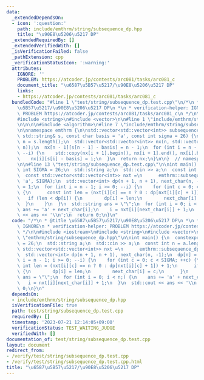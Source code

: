 ```yaml
---
data:
  _extendedDependsOn:
  - icon: ':question:'
    path: include/emthrm/string/subsequence_dp.hpp
    title: "\u90E8\u5206\u5217 DP"
  _extendedRequiredBy: []
  _extendedVerifiedWith: []
  _isVerificationFailed: false
  _pathExtension: cpp
  _verificationStatusIcon: ':warning:'
  attributes:
    IGNORE: ''
    PROBLEM: https://atcoder.jp/contests/arc081/tasks/arc081_c
    document_title: "\u6587\u5B57\u5217/\u90E8\u5206\u5217 DP"
    links:
    - https://atcoder.jp/contests/arc081/tasks/arc081_c
  bundledCode: "#line 1 \"test/string/subsequence_dp.test.cpp\"\n/*\n * @title \u6587\
    \u5B57\u5217/\u90E8\u5206\u5217 DP\n *\n * verification-helper: IGNORE\n * verification-helper:\
    \ PROBLEM https://atcoder.jp/contests/arc081/tasks/arc081_c\n */\n\n#include <iostream>\n\
    #include <string>\n#include <vector>\n\n#line 1 \"include/emthrm/string/subsequence_dp.hpp\"\
    \n\n\n\n#include <algorithm>\n#line 7 \"include/emthrm/string/subsequence_dp.hpp\"\
    \n\nnamespace emthrm {\n\nstd::vector<std::vector<int>> subsequence_dp(\n    const\
    \ std::string& s, const char basis = 'a', const int sigma = 26) {\n  const int\
    \ n = s.length();\n  std::vector<std::vector<int>> nx(n, std::vector<int>(sigma,\
    \ n));\n  nx[n - 1][s[n - 1] - basis] = n - 1;\n  for (int i = n - 2; i >= 0;\
    \ --i) {\n    std::copy(nx[i + 1].begin(), nx[i + 1].end(), nx[i].begin());\n\
    \    nx[i][s[i] - basis] = i;\n  }\n  return nx;\n}\n\n}  // namespace emthrm\n\
    \n\n#line 13 \"test/string/subsequence_dp.test.cpp\"\n\nint main() {\n  constexpr\
    \ int SIGMA = 26;\n  std::string a;\n  std::cin >> a;\n  const int n = a.length();\n\
    \  const std::vector<std::vector<int>> nxt =\n      emthrm::subsequence_dp(a,\
    \ 'a', SIGMA);\n  std::vector<int> dp(n + 1, n + 1), next_char(n, -1);\n  dp[n]\
    \ = 1;\n  for (int i = n - 1; i >= 0; --i) {\n    for (int c = 0; c < SIGMA; ++c)\
    \ {\n      const int len = (nxt[i][c] == n ? 0 : dp[nxt[i][c] + 1]) + 1;\n   \
    \   if (len < dp[i]) {\n        dp[i] = len;\n        next_char[i] = c;\n    \
    \  }\n    }\n  }\n  std::string ans = \"\";\n  for (int i = 0; i < n;) {\n   \
    \ ans += 'a' + next_char[i];\n    i = nxt[i][next_char[i]] + 1;\n  }\n  std::cout\
    \ << ans << '\\n';\n  return 0;\n}\n"
  code: "/*\n * @title \u6587\u5B57\u5217/\u90E8\u5206\u5217 DP\n *\n * verification-helper:\
    \ IGNORE\n * verification-helper: PROBLEM https://atcoder.jp/contests/arc081/tasks/arc081_c\n\
    \ */\n\n#include <iostream>\n#include <string>\n#include <vector>\n\n#include\
    \ \"emthrm/string/subsequence_dp.hpp\"\n\nint main() {\n  constexpr int SIGMA\
    \ = 26;\n  std::string a;\n  std::cin >> a;\n  const int n = a.length();\n  const\
    \ std::vector<std::vector<int>> nxt =\n      emthrm::subsequence_dp(a, 'a', SIGMA);\n\
    \  std::vector<int> dp(n + 1, n + 1), next_char(n, -1);\n  dp[n] = 1;\n  for (int\
    \ i = n - 1; i >= 0; --i) {\n    for (int c = 0; c < SIGMA; ++c) {\n      const\
    \ int len = (nxt[i][c] == n ? 0 : dp[nxt[i][c] + 1]) + 1;\n      if (len < dp[i])\
    \ {\n        dp[i] = len;\n        next_char[i] = c;\n      }\n    }\n  }\n  std::string\
    \ ans = \"\";\n  for (int i = 0; i < n;) {\n    ans += 'a' + next_char[i];\n \
    \   i = nxt[i][next_char[i]] + 1;\n  }\n  std::cout << ans << '\\n';\n  return\
    \ 0;\n}\n"
  dependsOn:
  - include/emthrm/string/subsequence_dp.hpp
  isVerificationFile: true
  path: test/string/subsequence_dp.test.cpp
  requiredBy: []
  timestamp: '2023-07-21 12:14:05+09:00'
  verificationStatus: TEST_WAITING_JUDGE
  verifiedWith: []
documentation_of: test/string/subsequence_dp.test.cpp
layout: document
redirect_from:
- /verify/test/string/subsequence_dp.test.cpp
- /verify/test/string/subsequence_dp.test.cpp.html
title: "\u6587\u5B57\u5217/\u90E8\u5206\u5217 DP"
---
```

